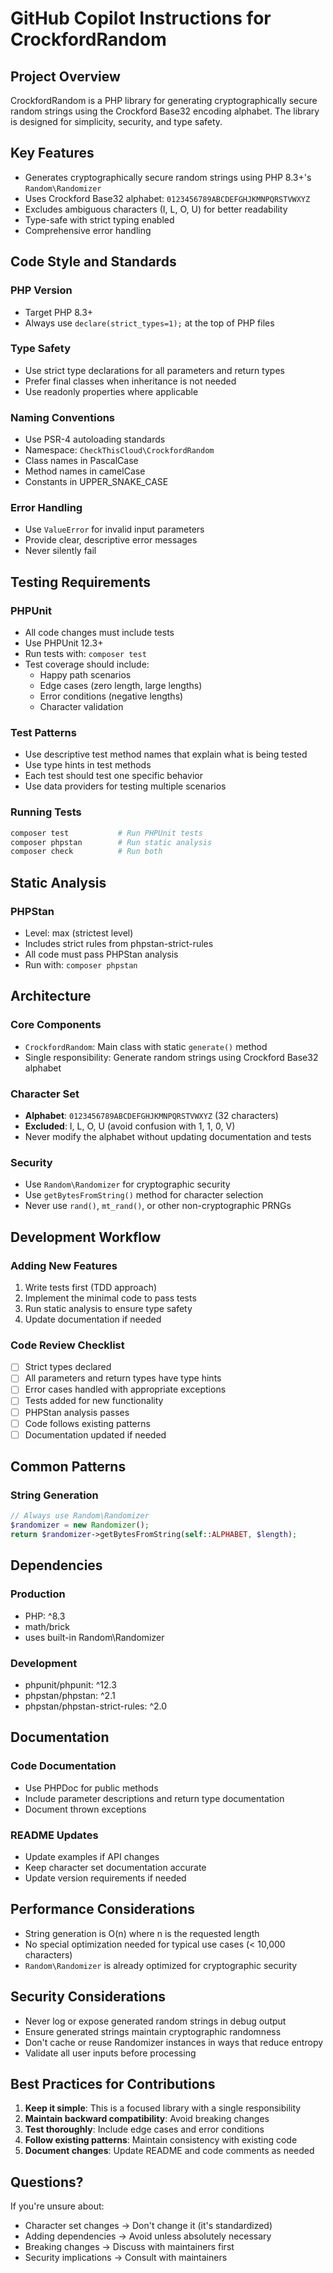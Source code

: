 # GitHub Copilot Instructions for CrockfordRandom

## Project Overview

CrockfordRandom is a PHP library for generating cryptographically secure random strings using the Crockford Base32 encoding alphabet. The library is designed for simplicity, security, and type safety.

## Key Features

- Generates cryptographically secure random strings using PHP 8.3+'s `Random\Randomizer`
- Uses Crockford Base32 alphabet: `0123456789ABCDEFGHJKMNPQRSTVWXYZ`
- Excludes ambiguous characters (I, L, O, U) for better readability
- Type-safe with strict typing enabled
- Comprehensive error handling

## Code Style and Standards

### PHP Version
- Target PHP 8.3+
- Always use `declare(strict_types=1);` at the top of PHP files

### Type Safety
- Use strict type declarations for all parameters and return types
- Prefer final classes when inheritance is not needed
- Use readonly properties where applicable

### Naming Conventions
- Use PSR-4 autoloading standards
- Namespace: `CheckThisCloud\CrockfordRandom`
- Class names in PascalCase
- Method names in camelCase
- Constants in UPPER_SNAKE_CASE

### Error Handling
- Use `ValueError` for invalid input parameters
- Provide clear, descriptive error messages
- Never silently fail

## Testing Requirements

### PHPUnit
- All code changes must include tests
- Use PHPUnit 12.3+
- Run tests with: `composer test`
- Test coverage should include:
  - Happy path scenarios
  - Edge cases (zero length, large lengths)
  - Error conditions (negative lengths)
  - Character validation

### Test Patterns
- Use descriptive test method names that explain what is being tested
- Use type hints in test methods
- Each test should test one specific behavior
- Use data providers for testing multiple scenarios

### Running Tests
```bash
composer test           # Run PHPUnit tests
composer phpstan        # Run static analysis
composer check          # Run both
```

## Static Analysis

### PHPStan
- Level: max (strictest level)
- Includes strict rules from phpstan-strict-rules
- All code must pass PHPStan analysis
- Run with: `composer phpstan`

## Architecture

### Core Components
- `CrockfordRandom`: Main class with static `generate()` method
- Single responsibility: Generate random strings using Crockford Base32 alphabet

### Character Set
- **Alphabet**: `0123456789ABCDEFGHJKMNPQRSTVWXYZ` (32 characters)
- **Excluded**: I, L, O, U (avoid confusion with 1, 1, 0, V)
- Never modify the alphabet without updating documentation and tests

### Security
- Use `Random\Randomizer` for cryptographic security
- Use `getBytesFromString()` method for character selection
- Never use `rand()`, `mt_rand()`, or other non-cryptographic PRNGs

## Development Workflow

### Adding New Features
1. Write tests first (TDD approach)
2. Implement the minimal code to pass tests
3. Run static analysis to ensure type safety
4. Update documentation if needed

### Code Review Checklist
- [ ] Strict types declared
- [ ] All parameters and return types have type hints
- [ ] Error cases handled with appropriate exceptions
- [ ] Tests added for new functionality
- [ ] PHPStan analysis passes
- [ ] Code follows existing patterns
- [ ] Documentation updated if needed

## Common Patterns

### String Generation
```php
// Always use Random\Randomizer
$randomizer = new Randomizer();
return $randomizer->getBytesFromString(self::ALPHABET, $length);
```


## Dependencies

### Production
- PHP: ^8.3
- math/brick
- uses built-in Random\Randomizer

### Development
- phpunit/phpunit: ^12.3
- phpstan/phpstan: ^2.1
- phpstan/phpstan-strict-rules: ^2.0

## Documentation

### Code Documentation
- Use PHPDoc for public methods
- Include parameter descriptions and return type documentation
- Document thrown exceptions

### README Updates
- Update examples if API changes
- Keep character set documentation accurate
- Update version requirements if needed

## Performance Considerations

- String generation is O(n) where n is the requested length
- No special optimization needed for typical use cases (< 10,000 characters)
- `Random\Randomizer` is already optimized for cryptographic security

## Security Considerations

- Never log or expose generated random strings in debug output
- Ensure generated strings maintain cryptographic randomness
- Don't cache or reuse Randomizer instances in ways that reduce entropy
- Validate all user inputs before processing

## Best Practices for Contributions

1. **Keep it simple**: This is a focused library with a single responsibility
2. **Maintain backward compatibility**: Avoid breaking changes
3. **Test thoroughly**: Include edge cases and error conditions
4. **Follow existing patterns**: Maintain consistency with existing code
5. **Document changes**: Update README and code comments as needed


## Questions?

If you're unsure about:
- Character set changes → Don't change it (it's standardized)
- Adding dependencies → Avoid unless absolutely necessary
- Breaking changes → Discuss with maintainers first
- Security implications → Consult with maintainers
